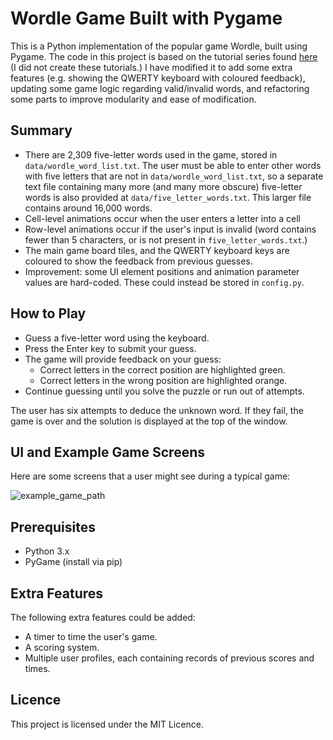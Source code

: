 # Wordle Game Built with Pygame
This is a Python implementation of the popular game Wordle, built using Pygame. The code in this project is based on the tutorial series found [here](https://youtu.be/LP7Lja8ePpg?si=6ISR-HhaBQUqM53t) (I did not create these tutorials.) I have modified it to add some extra features (e.g. showing the QWERTY keyboard with coloured feedback), updating some game logic regarding valid/invalid words, and refactoring some parts to improve modularity and ease of modification.

## Summary
- There are 2,309 five-letter words used in the game, stored in `data/wordle_word_list.txt`. The user must be able to enter other words with five letters that are not in `data/wordle_word_list.txt`, so a separate text file containing many more (and many more obscure) five-letter words is also provided at `data/five_letter_words.txt`. This larger file contains around 16,000 words.
- Cell-level animations occur when the user enters a letter into a cell
- Row-level animations occur if the user's input is invalid (word contains fewer than 5 characters, or is not present in `five_letter_words.txt`.)
- The main game board tiles, and the QWERTY keyboard keys are coloured to show the feedback from previous guesses.
- Improvement: some UI element positions and animation parameter values are hard-coded. These could instead be stored in `config.py`.

## How to Play
<!--The user must correctly deduce a five-letter word by following a process of submitting guesses and receiving feedback. The feedback tells the user which letters (if any) from their guess are present in the unknown word, and provides information about the correctness of the position of the guessed letter. If a letter from the user's guess is present in the unknown word, but is in the wrong place, the letter will be coloured orange. If the letter from the user's guess is present in the unknown word, and it is also in the correct place, the letter will be coloured green. -->

- Guess a five-letter word using the keyboard.
- Press the Enter key to submit your guess.
- The game will provide feedback on your guess:
  - Correct letters in the correct position are highlighted green.
  - Correct letters in the wrong position are highlighted orange.
- Continue guessing until you solve the puzzle or run out of attempts.

The user has six attempts to deduce the unknown word. If they fail, the game is over and the solution is displayed at the top of the window.

## UI and Example Game Screens
Here are some screens that a user might see during a typical game:
<br>

![example_game_path](https://github.com/rg1990/pywordle/assets/70291897/b0ff6d4e-ee84-49ff-b039-cda4df118a07)

## Prerequisites
- Python 3.x
- PyGame (install via pip)

## Extra Features
The following extra features could be added:
- A timer to time the user's game.
- A scoring system.
- Multiple user profiles, each containing records of previous scores and times.


## Licence
This project is licensed under the MIT Licence.
